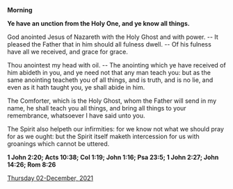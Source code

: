 **Morning**

**Ye have an unction from the Holy One, and ye know all things.**
 
God anointed Jesus of Nazareth with the Holy Ghost and with power. -- It pleased the Father that in him should all fulness dwell. -- Of his fulness have all we received, and grace for grace.
 
Thou anointest my head with oil. -- The anointing which ye have received of him abideth in you, and ye need not that any man teach you: but as the same anointing teacheth you of all things, and is truth, and is no lie, and even as it hath taught you, ye shall abide in him.
 
The Comforter, which is the Holy Ghost, whom the Father will send in my name, he shall teach you all things, and bring all things to your remembrance, whatsoever I have said unto you.
 
The Spirit also helpeth our infirmities: for we know not what we should pray for as we ought: but the Spirit itself maketh intercession for us with groanings which cannot be uttered.  

**1 John 2:20; Acts 10:38; Col 1:19; John 1:16; Psa 23:5; 1 John 2:27; John 14:26; Rom 8:26**

[Thursday 02-December, 2021](https://t.me/daily_light)

